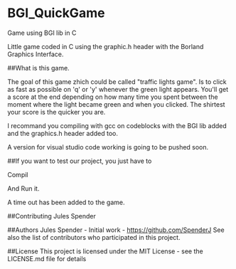# BGI_QuickGame
Game using BGI lib in C

Little game coded in C using the graphic.h header with the Borland Graphics Interface.

##What is this game.

The goal of this game zhich could be called "traffic lights game". Is to click as fast as possible on 'q' or 'y' whenever the green light appears. You'll get a score at the end depending on how many time you spent between the moment where the light became green and when you clicked. The shirtest your score is the quicker you are.

I recommand you compiling with gcc on codeblocks with the BGI lib added and the graphics.h header added too.

A version for visual studio code working is going to be pushed soon.

##If you want to test our project, you just have to

Compil

And Run it.

A time out has been added to the game.

##Contributing
Jules Spender

##Authors
Jules Spender - Initial work - https://github.com/SpenderJ
See also the list of contributors who participated in this project.

##License
This project is licensed under the MIT License - see the LICENSE.md file for details
